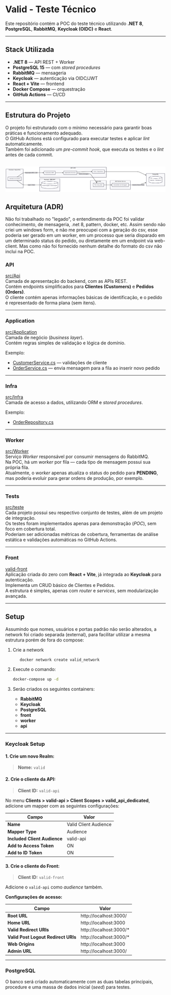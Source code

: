 # **Valid - Teste Técnico**

Este repositório contém a POC do teste técnico utilizando **.NET 8**, **PostgreSQL**, **RabbitMQ**, **Keycloak (OIDC)** e **React**.

---

##  Stack Utilizada
- **.NET 8** — API REST + Worker  
- **PostgreSQL 15** — com *stored procedures*  
- **RabbitMQ** — mensageria  
- **Keycloak** — autenticação via OIDC/JWT  
- **React + Vite** — frontend  
- **Docker Compose** — orquestração  
- **GitHub Actions** — CI/CD  

---

##  Estrutura do Projeto

O projeto foi estruturado com o mínimo necessário para garantir boas práticas e funcionamento adequado.  
O GitHub Actions está configurado para executar testes e aplicar *lint* automaticamente.  
Também foi adicionado um *pre-commit hook*, que executa os testes e o *lint* antes de cada commit.

![Diagrama de Comunicação](./sequencia.png)
---

##  Arquitetura (ADR)
 Não foi trabalhado no "legado", o entendimento da POC foi validar conhecimento, de mensageria, .net 8, pattern, docker, etc.
 Assim sendo não criei um windows form, e não me preocupei com a geração do csv, esse poderia ser gerado em um worker, em um processo que seria disparado em um determinado status do pedido, ou diretamente em um endpoint via web-client. Mas como não foi fornecido nenhum detalhe do formato do csv não inclui na POC.
 
### **API**
 [src/Api](https://github.com/DanielCSilveira/test-valid/tree/main/src/Api)  
Camada de apresentação do backend, com as APIs REST.  
Contém endpoints simplificados para **Clientes (Customers)** e **Pedidos (Orders)**.  
O cliente contém apenas informações básicas de identificação, e o pedido é representado de forma plana (sem itens).  

---

### **Application**
 [src/Application](https://github.com/DanielCSilveira/test-valid/tree/main/src/Application)  
Camada de negócio (*business layer*).  
Contém regras simples de validação e lógica de domínio.  

Exemplo:  
- [CustomerService.cs](https://github.com/DanielCSilveira/test-valid/blob/main/src/Application/Services/CustomerService.cs) — validações de cliente  
- [OrderService.cs](https://github.com/DanielCSilveira/test-valid/blob/main/src/Application/Services/OrderService.cs) — envia mensagem para a fila ao inserir novo pedido  

---

### **Infra**
 [src/Infra](https://github.com/DanielCSilveira/test-valid/tree/main/src/Infra)  
Camada de acesso a dados, utilizando ORM e *stored procedures*.  

Exemplo:  
- [OrderRepository.cs](https://github.com/DanielCSilveira/test-valid/blob/main/src/Infra/Repository/OrderRepository.cs)

---

### **Worker**
 [src/Worker](https://github.com/DanielCSilveira/test-valid/tree/main/src/Worker)  
Serviço *Worker* responsável por consumir mensagens do RabbitMQ.  
Na POC, há um *worker* por fila — cada tipo de mensagem possui sua própria fila.  
Atualmente, o *worker* apenas atualiza o status do pedido para **PENDING**, mas poderia evoluir para gerar ordens de produção, por exemplo.  

---

### **Tests**
 [src/teste](https://github.com/DanielCSilveira/test-valid/tree/main/src/teste)  
Cada projeto possui seu respectivo conjunto de testes, além de um projeto de integração.  
Os testes foram implementados apenas para demonstração (*POC*), sem foco em cobertura total.  
Poderiam ser adicionadas métricas de cobertura, ferramentas de análise estática e validações automáticas no GitHub Actions.  

---

### **Front**
 [valid-front](https://github.com/DanielCSilveira/test-valid/tree/main/valid-front)  
Aplicação criada do zero com **React + Vite**, já integrada ao **Keycloak** para autenticação.  
Implementa um CRUD básico de Clientes e Pedidos.  
A estrutura é simples, apenas com *router* e *services*, sem modularização avançada.  

---

##  Setup

Assumindo que nomes, usuários e portas padrão não serão alterados, a network foi criado separada (external), para facilitar utilizar a mesma estrutura porém de fora do compose:

1. Crie a network
   ```bash
      docker network create valid_network
   ```

3. Execute o comando:
   ```bash
   docker-compose up -d
   ```
4. Serão criados os seguintes containers:
   - **RabbitMQ**
   - **Keycloak**
   - **PostgreSQL**
   - **front**
   - **worker**
   - **api**

---

###  Keycloak Setup

#### 1. Crie um novo Realm:
> **Nome:** `valid`

#### 2. Crie o cliente da API:
> **Client ID:** `valid-api`

No menu **Clients > valid-api > Client Scopes > valid_api_dedicated**, adicione um mapper com as seguintes configurações:

| Campo | Valor |
|-------|--------|
| **Name** | Valid Client Audience |
| **Mapper Type** | Audience |
| **Included Client Audience** | valid-api |
| **Add to Access Token** | ON |
| **Add to ID Token** | ON |

#### 3. Crie o cliente do Front:
> **Client ID:** `valid-front`

Adicione o `valid-api` como *audience* também.

**Configurações de acesso:**

| Campo | Valor |
|--------|--------|
| **Root URL** | http://localhost:3000/ |
| **Home URL** | http://localhost:3000 |
| **Valid Redirect URIs** | http://localhost:3000/* |
| **Valid Post Logout Redirect URIs** | http://localhost:3000/* |
| **Web Origins** | http://localhost:3000 |
| **Admin URL** | http://localhost:3000/ |

---

###  PostgreSQL
O banco será criado automaticamente com as duas tabelas principais, procedure  e uma massa de dados inicial (*seed*) para testes.
